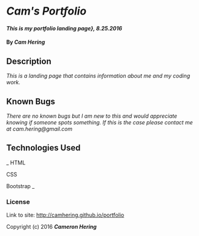 # _Cam's Portfolio_

#### _This is my portfolio landing page}, 8.25.2016_

#### By _**Cam Hering**_

## Description

_This is a landing page that contains information about me and my coding work._


## Known Bugs

_There are no known bugs but I am new to this and would appreciate knowing if someone spots something. If this is the case please contact me at cam.hering@gmail.com_

## Technologies Used

_
HTML

CSS

Bootstrap
_

### License

Link to site: http://camhering.github.io/portfolio


Copyright (c) 2016 **_Cameron Hering_**
